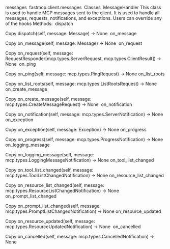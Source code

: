messages
​
fastmcp.client.messages
​
Classes
​
MessageHandler 
This class is used to handle MCP messages sent to the client. It is used to handle all messages, requests, notifications, and exceptions. Users can override any of the hooks
Methods:
​
dispatch 

Copy
dispatch(self, message: Message) -> None
​
on_message 

Copy
on_message(self, message: Message) -> None
​
on_request 

Copy
on_request(self, message: RequestResponder[mcp.types.ServerRequest, mcp.types.ClientResult]) -> None
​
on_ping 

Copy
on_ping(self, message: mcp.types.PingRequest) -> None
​
on_list_roots 

Copy
on_list_roots(self, message: mcp.types.ListRootsRequest) -> None
​
on_create_message 

Copy
on_create_message(self, message: mcp.types.CreateMessageRequest) -> None
​
on_notification 

Copy
on_notification(self, message: mcp.types.ServerNotification) -> None
​
on_exception 

Copy
on_exception(self, message: Exception) -> None
​
on_progress 

Copy
on_progress(self, message: mcp.types.ProgressNotification) -> None
​
on_logging_message 

Copy
on_logging_message(self, message: mcp.types.LoggingMessageNotification) -> None
​
on_tool_list_changed 

Copy
on_tool_list_changed(self, message: mcp.types.ToolListChangedNotification) -> None
​
on_resource_list_changed 

Copy
on_resource_list_changed(self, message: mcp.types.ResourceListChangedNotification) -> None
​
on_prompt_list_changed 

Copy
on_prompt_list_changed(self, message: mcp.types.PromptListChangedNotification) -> None
​
on_resource_updated 

Copy
on_resource_updated(self, message: mcp.types.ResourceUpdatedNotification) -> None
​
on_cancelled 

Copy
on_cancelled(self, message: mcp.types.CancelledNotification) -> None